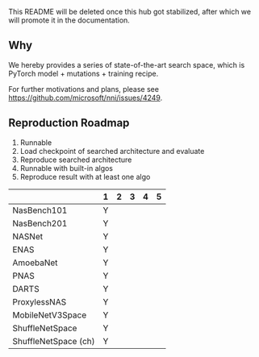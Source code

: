 This README will be deleted once this hub got stabilized, after which we will promote it in the documentation.

## Why

We hereby provides a series of state-of-the-art search space, which is PyTorch model + mutations + training recipe.

For further motivations and plans, please see https://github.com/microsoft/nni/issues/4249.

## Reproduction Roadmap

1. Runnable
2. Load checkpoint of searched architecture and evaluate
3. Reproduce searched architecture
4. Runnable with built-in algos
5. Reproduce result with at least one algo

|                        | 1      | 2      | 3      | 4      | 5      |
|------------------------|--------|--------|--------|--------|--------|
| NasBench101            | Y      |        |        |        |        |
| NasBench201            | Y      |        |        |        |        |
| NASNet                 | Y      |        |        |        |        |
| ENAS                   | Y      |        |        |        |        |
| AmoebaNet              | Y      |        |        |        |        |
| PNAS                   | Y      |        |        |        |        |
| DARTS                  | Y      |        |        |        |        |
| ProxylessNAS           | Y      |        |        |        |        |
| MobileNetV3Space       | Y      |        |        |        |        |
| ShuffleNetSpace        | Y      |        |        |        |        |
| ShuffleNetSpace (ch)   | Y      |        |        |        |        |
